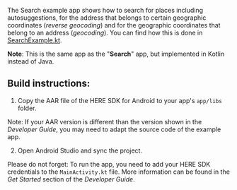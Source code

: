 The Search example app shows how to search for places including autosuggestions, for the address that belongs to certain geographic coordinates (_reverse geocoding_) and for the geographic coordinates that belong to an address (_geocoding_). You can find how this is done in [SearchExample.kt](app/src/main/java/com/example/search/SearchExample.kt).

**Note**: This is the same app as the "**Search**" app, but implemented in Kotlin instead of Java.

Build instructions:
-------------------

1) Copy the AAR file of the HERE SDK for Android to your app's `app/libs` folder.

Note: If your AAR version is different than the version shown in the _Developer Guide_, you may need to adapt the source code of the example app.

2) Open Android Studio and sync the project.

Please do not forget: To run the app, you need to add your HERE SDK credentials to the `MainActivity.kt` file. More information can be found in the _Get Started_ section of the _Developer Guide_.
